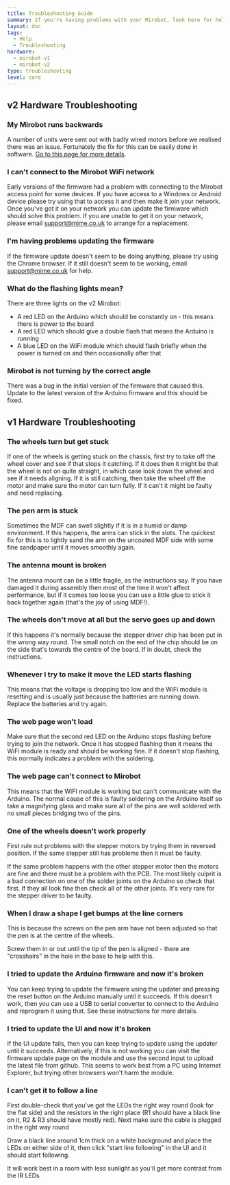 ```yaml
---
title: Troubleshooting Guide
summary: If you're having problems with your Mirobot, look here for help
layout: doc
tags:
  - Help
  - Troubleshooting
hardware:
  - mirobot-v1
  - mirobot-v2
type: troubleshooting
level: core
---
```


v2 Hardware Troubleshooting
---------------------------

### My Mirobot runs backwards
A number of units were sent out with badly wired motors before we realised there was an issue. Fortunately the fix for this can be easily done in software. [Go to this page for more details](../flipping-motors/).

### I can't connect to the Mirobot WiFi network
Early versions of the firmware had a problem with connecting to the Mirobot access point for some devices. If you have access to a Windows or Android device please try using that to access it and then make it join your network. Once you've got it on your network you can update the firmware which should solve this problem. If you are unable to get it on your network, please email [support@mime.co.uk](mailto:support@mime.co.uk) to arrange for a replacement.

### I'm having problems updating the firmware
If the firmware update doesn't seem to be doing anything, please try using the Chrome browser. If it still doesn't seem to be working, email [support@mime.co.uk](mailto:support@mime.co.uk) for help.

### What do the flashing lights mean?
There are three lights on the v2 Mirobot:

 - A red LED on the Arduino which should be constantly on - this means there is power to the board
 - A red LED which should give a double flash that means the Arduino is running
 - A blue LED on the WiFi module which should flash briefly when the power is turned on and then occasionally after that

### Mirobot is not turning by the correct angle
There was a bug in the initial version of the firmware that caused this. Update to the latest version of the Arduino firmware and this should be fixed.

v1 Hardware Troubleshooting
---------------------------

### The wheels turn but get stuck
If one of the wheels is getting stuck on the chassis, first try to take off the wheel cover and see if that stops it catching. If it does then it might be that the wheel is not on quite straight, in which case look down the wheel and see if it needs aligning. If it is still catching, then take the wheel off the motor and make sure the motor can turn fully. If it can't it might be faulty and need replacing.

### The pen arm is stuck
Sometimes the MDF can swell slightly if it is in a humid or damp environment. If this happens, the arms can stick in the slots. The quickest fix for this is to lightly sand the arm on the uncoated MDF side with some fine sandpaper until it moves smoothly again.

### The antenna mount is broken
The antenna mount can be a little fragile, as the instructions say. If you have damaged it during assembly then most of the time it won't affect performance, but if it comes too loose you can use a little glue to stick it back together again (that's the joy of using MDF!).

### The wheels don't move at all but the servo goes up and down
If this happens it's normally because the stepper driver chip has been put in the wrong way round. The small notch on the end of the chip should be on the side that's towards the centre of the board. If in doubt, check the instructions.

### Whenever I try to make it move the LED starts flashing
This means that the voltage is dropping too low and the WiFi module is resetting and is usually just because the batteries are running down. Replace the batteries and try again.

### The web page won't load
Make sure that the second red LED on the Arduino stops flashing before trying to join the network. Once it has stopped flashing then it means the WiFi module is ready and should be working fine. If it doesn't stop flashing, this normally indicates a problem with the soldering.

### The web page can't connect to Mirobot
This means that the WiFI module is working but can't communicate with the Arduino. The normal cause of this is faulty soldering on the Arduino itself so take a magnifying glass and make sure all of the pins are well soldered with no small pieces bridging two of the pins.

### One of the wheels doesn't work properly
First rule out problems with the stepper motors by trying them in reversed position. If the same stepper still has problems then it must be faulty.

If the same problem happens with the other stepper motor then the motors are fine and there must be a problem with the PCB. The most likely culprit is a bad connection on one of the solder joints on the Arduino so check that first. If they all look fine then check all of the other joints. It's very rare for the stepper driver to be faulty.

### When I draw a shape I get bumps at the line corners
This is because the screws on the pen arm have not been adjusted so that the pen is at the centre of the wheels.

Screw them in or out until the tip of the pen is aligned - there are "crosshairs" in the hole in the base to help with this.

### I tried to update the Arduino firmware and now it's broken
You can keep trying to update the firmware using the updater and pressing the reset button on the Arduino manually until it succeeds. If this doesn't work, then you can use a USB to serial converter to connect to the Arduino and reprogram it using that. See these instructions for more details.

### I tried to update the UI and now it's broken
If the UI update fails, then you can keep trying to update using the updater until it succeeds. Alternatively, if this is not working you can visit the firmware update page on the module and use the second input to upload the latest file from github. This seems to work best from a PC using Internet Explorer, but trying other browsers won't harm the module.

### I can't get it to follow a line
First double-check that you've got the LEDs the right way round (look for the flat side) and the resistors in the right place (R1 should have a black line on it, R2 & R3 should have mostly red). Next make sure the cable is plugged in the right way round

Draw a black line around 1cm thick on a white background and place the LEDs on either side of it, then click "start line following" in the UI and it should start following.

It will work best in a room with less sunlight as you'll get more contrast from the IR LEDs
